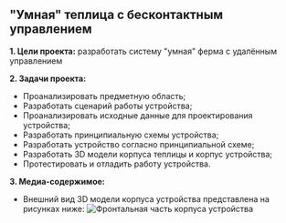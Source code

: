 ## "Умная" теплица с бесконтактным управлением

**1. Цели проекта:** разработать систему "умная" ферма с удалённым управлением

**2. Задачи проекта:**
  - Проанализировать предметную область;
  - Разработать сценарий работы устройства;
  - Проанализировать исходные данные для проектирования устройства;
  - Разработать принципиальную схемы устройства;
  - Разработать устройство согласно принципиальной схеме;
  - Разработать 3D модели корпуса теплицы и корпус устройства;
  - Протестировать и отладить работу устройства.

**3. Медиа-содержимое:**
  - Внешний вид 3D модели корпуса устройства представлена на рисунках ниже:
  ![Фронтальная часть корпуса устройства](/screenshots/3D_models/front_1.png)
